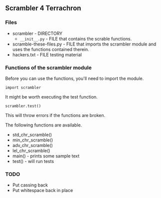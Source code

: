  
## Scrambler 4 Terrachron ##

### Files ###

- scrambler - DIRECTORY
    * `__init__.py` - FILE that contains the scrable functions.
- scramble-these-files.py - FILE that imports the scrambler module
  and uses the functions contained therein.
- hackers.txt - FILE testing material

### Functions of the scrambler module ###

Before you can use the functions, you'll need to import the module.

    import scrambler

It might be worth executing the test function.

    scrambler.test()

This will throw errors if the functions are broken.

The following functions are available.

- std_chr_scramble() 
- min_chr_scramble() 
- adv_chr_scramble() 
- lel_chr_scramble()
- main() - prints some sample text
- test() - will run tests

### TODO ####

- Put cassing back
- Put whitespace back in place
